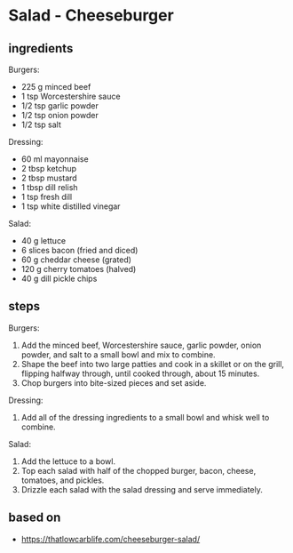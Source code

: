 # Salad - Cheeseburger

## ingredients

Burgers:

- 225 g minced beef
- 1 tsp Worcestershire sauce
- 1/2 tsp garlic powder
- 1/2 tsp onion powder
- 1/2 tsp salt

Dressing:

- 60 ml mayonnaise
- 2 tbsp ketchup
- 2 tbsp mustard
- 1 tbsp dill relish
- 1 tsp fresh dill
- 1 tsp white distilled vinegar

Salad:

- 40 g lettuce
- 6 slices bacon (fried and diced)
- 60 g cheddar cheese (grated)
- 120 g cherry tomatoes (halved)
- 40 g dill pickle chips

## steps

Burgers:

1. Add the minced beef, Worcestershire sauce, garlic powder, onion powder, and salt to a small bowl and mix to combine.
2. Shape the beef into two large patties and cook in a skillet or on the grill, flipping halfway through, until cooked through, about 15 minutes.
3. Chop burgers into bite-sized pieces and set aside.

Dressing:

1. Add all of the dressing ingredients to a small bowl and whisk well to combine.

Salad:

1. Add the lettuce to a bowl.
2. Top each salad with half of the chopped burger, bacon, cheese, tomatoes, and pickles.
3. Drizzle each salad with the salad dressing and serve immediately.

## based on

- https://thatlowcarblife.com/cheeseburger-salad/
